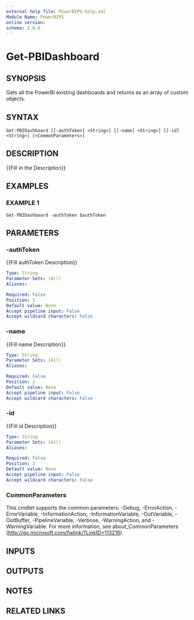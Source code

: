 ```yaml
---
external help file: PowerBIPS-help.xml
Module Name: PowerBIPS
online version:
schema: 2.0.0
---
```


# Get-PBIDashboard

## SYNOPSIS
Gets all the PowerBI existing dashboards and returns as an array of custom objects.

## SYNTAX

```
Get-PBIDashboard [[-authToken] <String>] [[-name] <String>] [[-id] <String>] [<CommonParameters>]
```

## DESCRIPTION
{{Fill in the Description}}

## EXAMPLES

### EXAMPLE 1
```
Get-PBIDashboard -authToken $authToken
```

## PARAMETERS

### -authToken
{{Fill authToken Description}}

```yaml
Type: String
Parameter Sets: (All)
Aliases:

Required: False
Position: 1
Default value: None
Accept pipeline input: False
Accept wildcard characters: False
```

### -name
{{Fill name Description}}

```yaml
Type: String
Parameter Sets: (All)
Aliases:

Required: False
Position: 2
Default value: None
Accept pipeline input: False
Accept wildcard characters: False
```

### -id
{{Fill id Description}}

```yaml
Type: String
Parameter Sets: (All)
Aliases:

Required: False
Position: 3
Default value: None
Accept pipeline input: False
Accept wildcard characters: False
```

### CommonParameters
This cmdlet supports the common parameters: -Debug, -ErrorAction, -ErrorVariable, -InformationAction, -InformationVariable, -OutVariable, -OutBuffer, -PipelineVariable, -Verbose, -WarningAction, and -WarningVariable.
For more information, see about_CommonParameters (http://go.microsoft.com/fwlink/?LinkID=113216).

## INPUTS

## OUTPUTS

## NOTES

## RELATED LINKS
